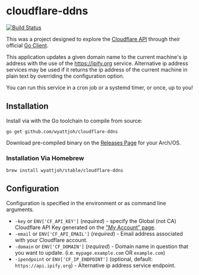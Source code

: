 # cloudflare-ddns

[![Build Status](https://travis-ci.org/wyattjoh/cloudflare-ddns.svg?branch=master)](https://travis-ci.org/wyattjoh/cloudflare-ddns)

This was a project designed to explore the [Cloudflare API](https://api.cloudflare.com/)
through their official [Go Client](https://github.com/cloudflare/cloudflare-go).

This application updates a given domain name to the current machine's ip address
with the use of the https://ipify.org service. Alternative ip address services
may be used if it returns the ip address of the current machine in plain text
by overriding the configuration option.

You can run this service in a cron job or a systemd timer, or once, up to you!

## Installation

Install via with the Go toolchain to compile from source:

```
go get github.com/wyattjoh/cloudflare-ddns
```

Download pre-compiled binary on the [Releases Page](https://github.com/wyattjoh/cloudflare-ddns/releases/latest) for your Arch/OS.

### Installation Via Homebrew

```
brew install wyattjoh/stable/cloudflare-ddns
```

## Configuration

Configuration is specified in the environment or as command line arguments.

- `-key` or `ENV['CF_API_KEY']` (*required*) - specify the Global (not CA) Cloudflare API Key generated on the ["My Account" page](https://www.cloudflare.com/a/account/my-account).
- `-email` or `ENV['CF_API_EMAIL']` (*required*) - Email address associated with your Cloudflare account.
- `-domain` or `ENV['CF_DOMAIN']` (*required*) - Domain name in question that you want to update. (i.e. `mypage.example.com` OR `example.com`)
- `-ipendpoint` or `ENV['CF_IP_ENDPOINT']` (optional, default: `https://api.ipify.org`) - Alternative ip address service endpoint.

